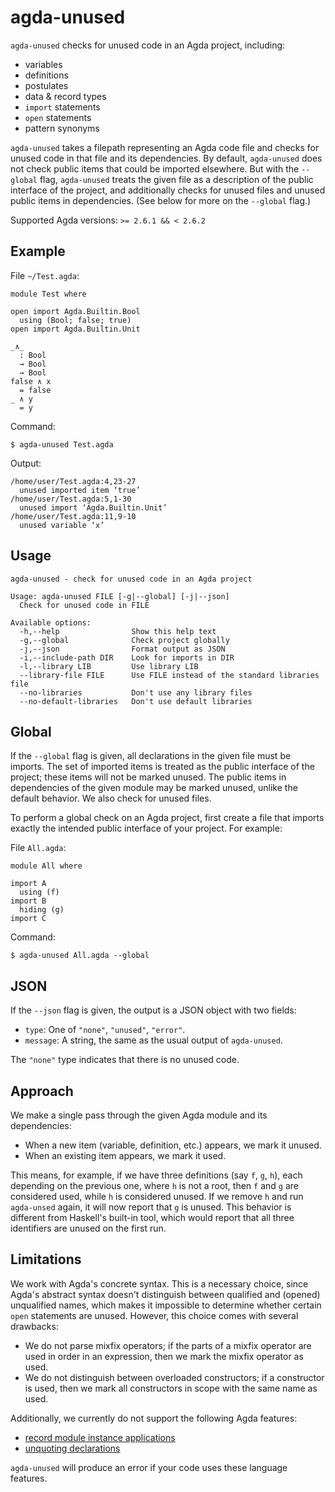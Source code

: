 # agda-unused

`agda-unused` checks for unused code in an Agda project, including:

- variables
- definitions
- postulates
- data & record types
- `import` statements
- `open` statements
- pattern synonyms

`agda-unused` takes a filepath representing an Agda code file and checks for
unused code in that file and its dependencies. By default, `agda-unused` does
not check public items that could be imported elsewhere. But with the `--global`
flag, `agda-unused` treats the given file as a description of the public
interface of the project, and additionally checks for unused files and unused
public items in dependencies. (See below for more on the `--global` flag.)

Supported Agda versions: `>= 2.6.1 && < 2.6.2`

## Example

File `~/Test.agda`:

```
module Test where

open import Agda.Builtin.Bool
  using (Bool; false; true)
open import Agda.Builtin.Unit

_∧_
  : Bool
  → Bool
  → Bool
false ∧ x
  = false
_ ∧ y
  = y
```

Command:

```
$ agda-unused Test.agda
```

Output:

```
/home/user/Test.agda:4,23-27
  unused imported item ‘true’
/home/user/Test.agda:5,1-30
  unused import ‘Agda.Builtin.Unit’
/home/user/Test.agda:11,9-10
  unused variable ‘x’
```

## Usage

```
agda-unused - check for unused code in an Agda project

Usage: agda-unused FILE [-g|--global] [-j|--json]
  Check for unused code in FILE

Available options:
  -h,--help                Show this help text
  -g,--global              Check project globally
  -j,--json                Format output as JSON
  -i,--include-path DIR    Look for imports in DIR
  -l,--library LIB         Use library LIB
  --library-file FILE      Use FILE instead of the standard libraries file
  --no-libraries           Don't use any library files
  --no-default-libraries   Don't use default libraries
```

## Global

If the `--global` flag is given, all declarations in the given file must be
imports. The set of imported items is treated as the public interface of the
project; these items will not be marked unused. The public items in dependencies
of the given module may be marked unused, unlike the default behavior. We also
check for unused files.

To perform a global check on an Agda project, first create a file that imports
exactly the intended public interface of your project. For example:

File `All.agda`:

```
module All where

import A
  using (f)
import B
  hiding (g)
import C
```

Command:

```
$ agda-unused All.agda --global
```

## JSON

If the `--json` flag is given, the output is a JSON object with two fields:

- `type`: One of `"none"`, `"unused"`, `"error"`.
- `message`: A string, the same as the usual output of `agda-unused`.

The `"none"` type indicates that there is no unused code.

## Approach

We make a single pass through the given Agda module and its dependencies:

- When a new item (variable, definition, etc.) appears, we mark it unused.
- When an existing item appears, we mark it used.

This means, for example, if we have three definitions (say `f`, `g`, `h`), each
depending on the previous one, where `h` is not a root, then `f` and `g` are
considered used, while `h` is considered unused. If we remove `h` and run
`agda-unsed` again, it will now report that `g` is unused. This behavior is
different from Haskell's built-in tool, which would report that all three
identifiers are unused on the first run.

## Limitations

We work with Agda's concrete syntax. This is a necessary choice, since Agda's
abstract syntax doesn't distinguish between qualified and (opened) unqualified
names, which makes it impossible to determine whether certain `open` statements
are unused. However, this choice comes with several drawbacks:

- We do not parse mixfix operators; if the parts of a mixfix operator are used
  in order in an expression, then we mark the mixfix operator as used.
- We do not distinguish between overloaded constructors; if a constructor is
  used, then we mark all constructors in scope with the same name as used.

Additionally, we currently do not support the following Agda features:

- [record module instance applications](https://agda.readthedocs.io/en/v2.6.1.3/language/module-system.html#parameterised-modules)
- [unquoting declarations](https://agda.readthedocs.io/en/v2.6.1.3/language/reflection.html#id3)

`agda-unused` will produce an error if your code uses these language features.

